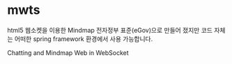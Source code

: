 # mwts

html5 웹소켓을 이용한 Mindmap
전자정부 표준(eGov)으로 만들어 졌지만 코드 자체는
어떠한 spring framework 환경에서 사용 가능합니다.

Chatting and Mindmap Web in WebSocket
